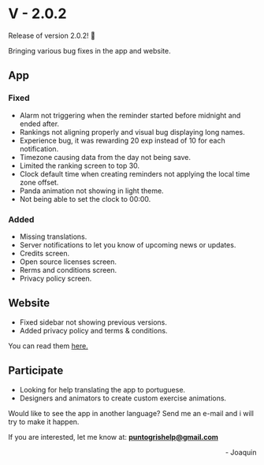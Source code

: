 # V - 2.0.2

Release of version 2.0.2! :tada:

Bringing various bug fixes in the app and website.

## App

### Fixed

 - Alarm not triggering when the reminder started before midnight and ended after.
 - Rankings not aligning properly and visual bug displaying long names.
 - Experience bug, it was rewarding 20 exp instead of 10 for each notification.
 - Timezone causing data from the day not being save.
 - Limited the ranking screen to top 30.
 - Clock default time when creating reminders not applying the local time zone offset.
 - Panda animation not showing in light theme.
 - Not being able to set the clock to 00:00.

 ### Added

 - Missing translations.
 - Server notifications to let you know of upcoming news or updates.
 - Credits screen.
 - Open source licenses screen.
 - Rerms and conditions screen.
 - Privacy policy screen.

## Website

 - Fixed sidebar not showing previous versions.
 - Added privacy policy and terms & conditions.

You can read them [here.](../information)

## Participate

 - Looking for help translating the app to portuguese.
 - Designers and animators to create custom exercise animations.

Would like to see the app in another language? Send me an e-mail and i will try to make it happen.

If you are interested, let me know at:
**puntogrishelp@gmail.com**


<div style="text-align: right">- Joaquin</div>
